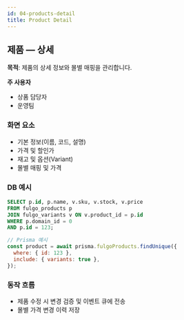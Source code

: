 ```yaml
---
id: 04-products-detail
title: Product Detail
---
```


## 제품 — 상세

**목적**: 제품의 상세 정보와 몰별 매핑을 관리합니다.

**주 사용자**

- 상품 담당자
- 운영팀

### 화면 요소

- 기본 정보(이름, 코드, 설명)
- 가격 및 할인가
- 재고 및 옵션(Variant)
- 몰별 매핑 및 가격

### DB 예시

```sql
SELECT p.id, p.name, v.sku, v.stock, v.price
FROM fulgo_products p
JOIN fulgo_variants v ON v.product_id = p.id
WHERE p.domain_id = 0
AND p.id = 123;
```

```javascript
// Prisma 예시
const product = await prisma.fulgoProducts.findUnique({
  where: { id: 123 },
  include: { variants: true },
});
```

### 동작 흐름

- 제품 수정 시 변경 검증 및 이벤트 큐에 전송
- 몰별 가격 변경 이력 저장
